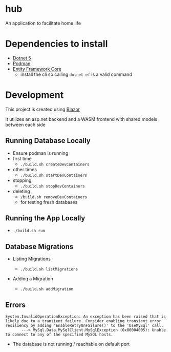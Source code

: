 # hub
An application to facilitate home life

# Dependencies to install
* [Dotnet 5](https://dotnet.microsoft.com/en-us/download/dotnet/5.0)
* [Podman](https://podman.io/getting-started/)
* [Entity Framework Core](https://docs.microsoft.com/en-us/ef/core/get-started/overview/first-app?tabs=netcore-cli)
    * install the cli so calling `dotnet ef` is a valid command

# Development
This project is created using [Blazor](https://dotnet.microsoft.com/learn/aspnet/blazor-tutorial/install)

It utilizes an asp.net backend and a WASM frontend with shared models between each side
## Running Database Locally
* Ensure podman is running
* first time
    * `./build.sh createDevContainers`
* other times
    * `./build.sh startDevContainers`
* stopping
    * `./build.sh stopDevContainers`
* deleting
    * `/build.sh removeDevContainers`
    * for testing fresh databases

## Running the App Locally
* `./build.sh run`

## Database Migrations
* Listing Migrations
    * `./build.sh listMigrations`

* Adding a Migration
    * `./build.sh addMigration`

## Errors
```      
System.InvalidOperationException: An exception has been raised that is likely due to a transient failure. Consider enabling transient error resiliency by adding 'EnableRetryOnFailure()' to the 'UseMySql' call.
       ---> MySql.Data.MySqlClient.MySqlException (0x80004005): Unable to connect to any of the specified MySQL hosts.
```
* The database is not running / reachable on default port
